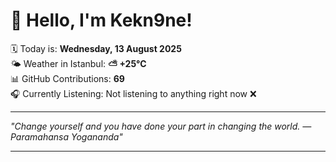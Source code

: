 # 👋 Hello, I'm Kekn9ne!

🗓️ Today is: **Wednesday, 13 August 2025**  
🌤️ Weather in Istanbul: **⛅️  +25°C**  
📊 GitHub Contributions: **69**  
🎧 Currently Listening: Not listening to anything right now ❌

---

_"Change yourself and you have done your part in changing the world. — *Paramahansa Yogananda*"_

---
